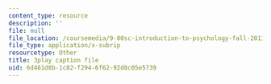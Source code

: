 ```yaml
---
content_type: resource
description: ''
file: null
file_location: /coursemedia/9-00sc-introduction-to-psychology-fall-2011/6d461d8b1c82f2946f6292d8c05e5739_2fbrl6WoIyo.srt
file_type: application/x-subrip
resourcetype: Other
title: 3play caption file
uid: 6d461d8b-1c82-f294-6f62-92d8c05e5739
---
```

